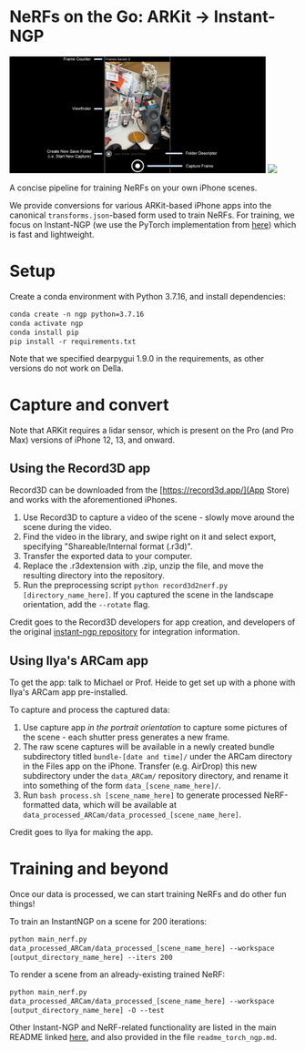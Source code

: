 # NeRFs on the Go: ARKit → Instant-NGP

<img src="assets/app_layout.png" width="450"/> <img src="assets/fox.png" width="200"/>

A concise pipeline for training NeRFs on your own iPhone scenes.

We provide conversions for various ARKit-based iPhone apps into the canonical `transforms.json`-based form used to train NeRFs. For training, we focus on Instant-NGP (we use the PyTorch implementation from [here](https://github.com/ashawkey/torch-ngp)) which is fast and lightweight.

# Setup

Create a conda environment with Python 3.7.16, and install dependencies:
```
conda create -n ngp python=3.7.16
conda activate ngp
conda install pip
pip install -r requirements.txt
```
Note that we specified dearpygui 1.9.0 in the requirements, as other versions do not work on Della.

# Capture and convert

Note that ARKit requires a lidar sensor, which is present on the Pro (and Pro Max) versions of iPhone 12, 13, and onward.

## Using the Record3D app

Record3D can be downloaded from the [https://record3d.app/](App Store) and works with the aforementioned iPhones.
1. Use Record3D to capture a video of the scene - slowly move around the scene during the video.
2. Find the video in the library, and swipe right on it and select export, specifying "Shareable/Internal format (.r3d)".
2. Transfer the exported data to your computer.
3. Replace the .r3dextension with .zip, unzip the file, and move the resulting directory into the repository.
4. Run the preprocessing script `python record3d2nerf.py [directory_name_here]`. If you captured the scene in the landscape orientation, add the `--rotate` flag.

Credit goes to the Record3D developers for app creation, and developers of the original [instant-ngp repository](https://github.com/NVlabs/instant-ngp/tree/master) for integration information.

## Using Ilya's ARCam app

To get the app: talk to Michael or Prof. Heide to get set up with a phone with Ilya's ARCam app pre-installed.

To capture and process the captured data:
1. Use capture app *in the portrait orientation* to capture some pictures of the scene - each shutter press generates a new frame.
2. The raw scene captures will be available in a newly created bundle subdirectory titled `bundle-[date and time]/` under the ARCam directory in the Files app on the iPhone. Transfer (e.g. AirDrop) this new subdirectory under the `data_ARCam/` repository directory, and rename it into something of the form `data_[scene_name_here]/`.
3. Run `bash process.sh [scene_name_here]` to generate processed NeRF-formatted data, which will be available at `data_processed_ARCam/data_processed_[scene_name_here]`.

Credit goes to Ilya for making the app.

# Training and beyond

Once our data is processed, we can start training NeRFs and do other fun things!

To train an InstantNGP on a scene for 200 iterations:
```
python main_nerf.py data_processed_ARCam/data_processed_[scene_name_here] --workspace [output_directory_name_here] --iters 200
```

To render a scene from an already-existing trained NeRF:
```
python main_nerf.py data_processed_ARCam/data_processed_[scene_name_here] --workspace [output_directory_name_here] -O --test
```

Other Instant-NGP and NeRF-related functionality are listed in the main README linked [here](https://github.com/ashawkey/torch-ngp#usage), and also provided in the file `readme_torch_ngp.md`.
